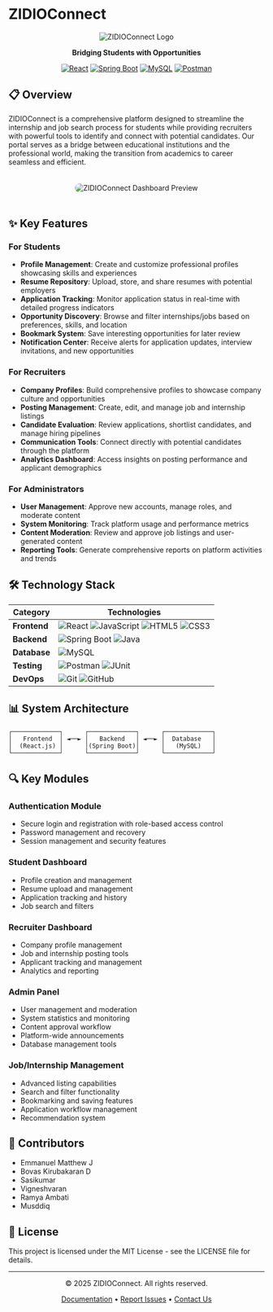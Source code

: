 # ZIDIOConnect

<div align="center">

![ZIDIOConnect Logo](https://images.pexels.com/photos/3183150/pexels-photo-3183150.jpeg?auto=compress&cs=tinysrgb&w=1260&h=750&dpr=2)

**Bridging Students with Opportunities**

[![React](https://img.shields.io/badge/React-20232A?style=for-the-badge&logo=react&logoColor=61DAFB)](https://reactjs.org/)
[![Spring Boot](https://img.shields.io/badge/Spring_Boot-F2F4F9?style=for-the-badge&logo=spring-boot)](https://spring.io/projects/spring-boot)
[![MySQL](https://img.shields.io/badge/MySQL-005C84?style=for-the-badge&logo=mysql&logoColor=white)](https://www.mysql.com/)
[![Postman](https://img.shields.io/badge/Postman-FF6C37?style=for-the-badge&logo=Postman&logoColor=white)](https://www.postman.com/)

</div>

## 📋 Overview

ZIDIOConnect is a comprehensive platform designed to streamline the internship and job search process for students while providing recruiters with powerful tools to identify and connect with potential candidates. Our portal serves as a bridge between educational institutions and the professional world, making the transition from academics to career seamless and efficient.

<div align="center">
  <img src="https://images.pexels.com/photos/3184465/pexels-photo-3184465.jpeg?auto=compress&cs=tinysrgb&w=1260&h=750&dpr=2" alt="ZIDIOConnect Dashboard Preview" style="border-radius: 8px; margin: 20px 0;" />
</div>

## ✨ Key Features

### For Students
- **Profile Management**: Create and customize professional profiles showcasing skills and experiences
- **Resume Repository**: Upload, store, and share resumes with potential employers
- **Application Tracking**: Monitor application status in real-time with detailed progress indicators
- **Opportunity Discovery**: Browse and filter internships/jobs based on preferences, skills, and location
- **Bookmark System**: Save interesting opportunities for later review
- **Notification Center**: Receive alerts for application updates, interview invitations, and new opportunities

### For Recruiters
- **Company Profiles**: Build comprehensive profiles to showcase company culture and opportunities
- **Posting Management**: Create, edit, and manage job and internship listings
- **Candidate Evaluation**: Review applications, shortlist candidates, and manage hiring pipelines
- **Communication Tools**: Connect directly with potential candidates through the platform
- **Analytics Dashboard**: Access insights on posting performance and applicant demographics

### For Administrators
- **User Management**: Approve new accounts, manage roles, and moderate content
- **System Monitoring**: Track platform usage and performance metrics
- **Content Moderation**: Review and approve job listings and user-generated content
- **Reporting Tools**: Generate comprehensive reports on platform activities and trends

## 🛠️ Technology Stack

<div align="center">

| Category | Technologies |
|----------|--------------|
| **Frontend** | ![React](https://img.shields.io/badge/-React-61DAFB?style=flat-square&logo=react&logoColor=black) ![JavaScript](https://img.shields.io/badge/-JavaScript-F7DF1E?style=flat-square&logo=javascript&logoColor=black) ![HTML5](https://img.shields.io/badge/-HTML5-E34F26?style=flat-square&logo=html5&logoColor=white) ![CSS3](https://img.shields.io/badge/-CSS3-1572B6?style=flat-square&logo=css3&logoColor=white) |
| **Backend** | ![Spring Boot](https://img.shields.io/badge/-Spring_Boot-6DB33F?style=flat-square&logo=spring-boot&logoColor=white) ![Java](https://img.shields.io/badge/-Java-007396?style=flat-square&logo=java&logoColor=white) |
| **Database** | ![MySQL](https://img.shields.io/badge/-MySQL-4479A1?style=flat-square&logo=mysql&logoColor=white) |
| **Testing** | ![Postman](https://img.shields.io/badge/-Postman-FF6C37?style=flat-square&logo=postman&logoColor=white) ![JUnit](https://img.shields.io/badge/-JUnit-25A162?style=flat-square&logo=junit5&logoColor=white) |
| **DevOps** | ![Git](https://img.shields.io/badge/-Git-F05032?style=flat-square&logo=git&logoColor=white) ![GitHub](https://img.shields.io/badge/-GitHub-181717?style=flat-square&logo=github&logoColor=white) |

</div>

## 📊 System Architecture

```
┌─────────────┐      ┌─────────────┐      ┌─────────────┐
│   Frontend  │ ◄──► │   Backend   │ ◄──► │  Database   │
│  (React.js) │      │(Spring Boot)│      │   (MySQL)   │
└─────────────┘      └─────────────┘      └─────────────┘
```

## 🔍 Key Modules

### Authentication Module
- Secure login and registration with role-based access control
- Password management and recovery
- Session management and security features

### Student Dashboard
- Profile creation and management
- Resume upload and management
- Application tracking and history
- Job search and filters

### Recruiter Dashboard
- Company profile management
- Job and internship posting tools
- Applicant tracking and management
- Analytics and reporting

### Admin Panel
- User management and moderation
- System statistics and monitoring
- Content approval workflow
- Platform-wide announcements
- Database management tools

### Job/Internship Management
- Advanced listing capabilities
- Search and filter functionality
- Bookmarking and saving features
- Application workflow management
- Recommendation system

## 👥 Contributors

- Emmanuel Matthew J
- Bovas Kirubakaran D
- Sasikumar
- Vigneshvaran
- Ramya Ambati
- Musddiq

## 📄 License

This project is licensed under the MIT License - see the LICENSE file for details.

---

<div align="center">
  <p>© 2025 ZIDIOConnect. All rights reserved.</p>
  <p>
    <a href="#">Documentation</a> •
    <a href="#">Report Issues</a> •
    <a href="#">Contact Us</a>
  </p>
</div>